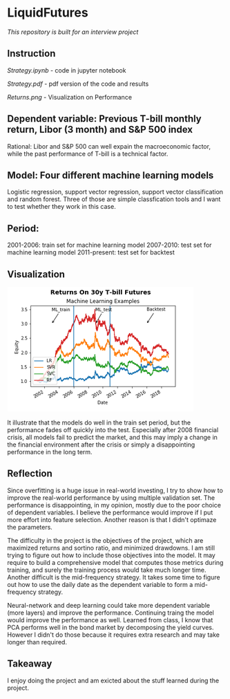 # LiquidFutures
*This repository is built for an interview project*

## Instruction
*Strategy.ipynb* - code in jupyter notebook

*Strategy.pdf* - pdf version of the code and results

*Returns.png* - Visualization on Performance


## Dependent variable: Previous T-bill monthly return, Libor (3 month) and S&P 500 index
Rational: Libor and S&P 500 can well expain the macroeconomic factor, while the past performance of T-bill is a technical factor. 
## Model: Four different machine learning models
Logistic regression, support vector regression, support vector classification and random forest.
Three of those are simple classfication tools and I want to test whether they work in this case.

## Period:
2001-2006: train set for machine learning model
2007-2010: test set for machine learning model
2011-present: test set for backtest

## Visualization
![alt text](https://github.com/YichuanWSXD/LiquidFutures/blob/master/Returns.png)


It illustrate that the models do well in the train set period, but the performance fades off quickly into the test. Especially after 2008 financial crisis, all models fail to predict the market, and this may imply a change in the financial environment after the crisis or simply a disappointing performance in the long term.

## Reflection
Since overfitting is a huge issue in real-world investing, I try to show how to improve the real-world performance by using multiple validation set.
The performance is disappointing, in my opinion, mostly due to the poor choice of dependent variables. I believe the performance would improve if I put more effort into feature selection. Another reason is that I didn't optimaze the parameters.

The difficulty in the project is the objectives of the project, which are maximized returns and sortino ratio, and minimized drawdowns. I am still trying to figure out how to include those objectives into the model. It may require to build a comprehensive model that computes those metrics during training, and surely the training process would take much longer time.
Another difficult is the mid-frequency strategy. It takes some time to figure out how to use the daily date as the dependent variable to form a mid-frequency strategy.

Neural-network and deep learning could take more dependent variable (more layers) and improve the performance. Continuing traing the model would improve the performance as well. Learned from class, I know that PCA performs well in the bond market by decomposing the yield curves. However I didn't do those because it requires extra research and may take longer than required.

## Takeaway
I enjoy doing the project and am exicted about the stuff learned during the project. 


